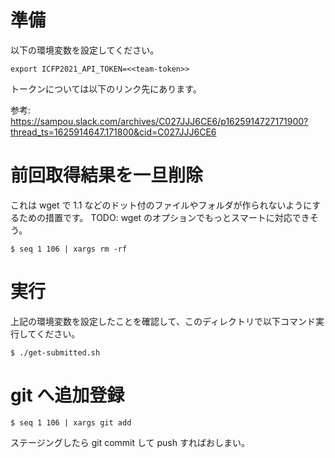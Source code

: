 # 準備

以下の環境変数を設定してください。

```
export ICFP2021_API_TOKEN=<<team-token>>
```

トークンについては以下のリンク先にあります。

参考: https://sampou.slack.com/archives/C027JJJ6CE6/p1625914727171900?thread_ts=1625914647.171800&cid=C027JJJ6CE6

# 前回取得結果を一旦削除

これは wget で 1.1 などのドット付のファイルやフォルダが作られないようにするための措置です。
TODO: wget のオプションでもっとスマートに対応できそう。

```
$ seq 1 106 | xargs rm -rf
```

# 実行

上記の環境変数を設定したことを確認して、このディレクトリで以下コマンド実行してください。

```
$ ./get-submitted.sh
```

# git へ追加登録

```
$ seq 1 106 | xargs git add
```

ステージングしたら git commit して push すればおしまい。

